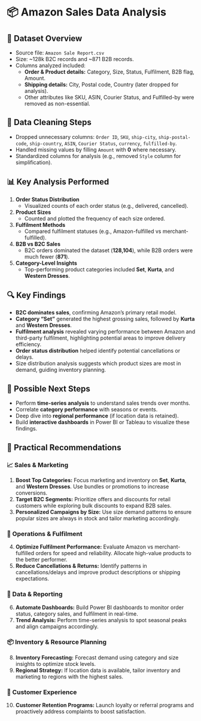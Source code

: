 
# 📦 Amazon Sales Data Analysis

## 📑 Dataset Overview
- Source file: `Amazon Sale Report.csv`
- Size: ~128k B2C records and ~871 B2B records.
- Columns analyzed included:
  - **Order & Product details:** Category, Size, Status, Fulfilment, B2B flag, Amount.
  - **Shipping details:** City, Postal code, Country (later dropped for analysis).
  - Other attributes like SKU, ASIN, Courier Status, and Fulfilled-by were removed as non-essential.

## 🧹 Data Cleaning Steps
- Dropped unnecessary columns: `Order ID`, `SKU`, `ship-city`, `ship-postal-code`, `ship-country`, `ASIN`, `Courier Status`, `currency`, `fulfilled-by`.
- Handled missing values by filling `Amount` with **0** where necessary.
- Standardized columns for analysis (e.g., removed `Style` column for simplification).

## 📊 Key Analysis Performed
1. **Order Status Distribution**
   - Visualized counts of each order status (e.g., delivered, cancelled).
2. **Product Sizes**
   - Counted and plotted the frequency of each size ordered.
3. **Fulfilment Methods**
   - Compared fulfilment statuses (e.g., Amazon-fulfilled vs merchant-fulfilled).
4. **B2B vs B2C Sales**
   - B2C orders dominated the dataset (**128,104**), while B2B orders were much fewer (**871**).
5. **Category-Level Insights**
   - Top-performing product categories included **Set**, **Kurta**, and **Western Dresses**.

## 🔍 Key Findings
- **B2C dominates sales**, confirming Amazon’s primary retail model.
- **Category “Set”** generated the highest grossing sales, followed by **Kurta** and **Western Dresses**.
- **Fulfilment analysis** revealed varying performance between Amazon and third-party fulfilment, highlighting potential areas to improve delivery efficiency.
- **Order status distribution** helped identify potential cancellations or delays.
- Size distribution analysis suggests which product sizes are most in demand, guiding inventory planning.

## 🚀 Possible Next Steps
- Perform **time-series analysis** to understand sales trends over months.
- Correlate **category performance** with seasons or events.
- Deep dive into **regional performance** (if location data is retained).
- Build **interactive dashboards** in Power BI or Tableau to visualize these findings.

## 🧭 Practical Recommendations

### 📈 Sales & Marketing
1. **Boost Top Categories:** Focus marketing and inventory on **Set**, **Kurta**, and **Western Dresses**. Use bundles or promotions to increase conversions.
2. **Target B2C Segments:** Prioritize offers and discounts for retail customers while exploring bulk discounts to expand B2B sales.
3. **Personalized Campaigns by Size:** Use size demand patterns to ensure popular sizes are always in stock and tailor marketing accordingly.

### 🚚 Operations & Fulfilment
4. **Optimize Fulfilment Performance:** Evaluate Amazon vs merchant-fulfilled orders for speed and reliability. Allocate high-value products to the better performer.
5. **Reduce Cancellations & Returns:** Identify patterns in cancellations/delays and improve product descriptions or shipping expectations.

### 🧹 Data & Reporting
6. **Automate Dashboards:** Build Power BI dashboards to monitor order status, category sales, and fulfilment in real-time.
7. **Trend Analysis:** Perform time-series analysis to spot seasonal peaks and align campaigns accordingly.

### 📦 Inventory & Resource Planning
8. **Inventory Forecasting:** Forecast demand using category and size insights to optimize stock levels.
9. **Regional Strategy:** If location data is available, tailor inventory and marketing to regions with the highest sales.

### 🌟 Customer Experience
10. **Customer Retention Programs:** Launch loyalty or referral programs and proactively address complaints to boost satisfaction.
